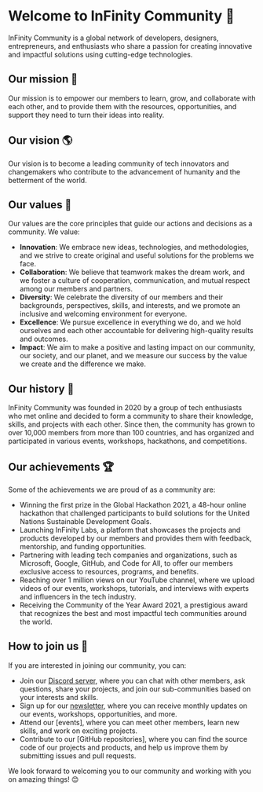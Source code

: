 # Welcome to InFinity Community 👋

InFinity Community is a global network of developers, designers, entrepreneurs, and enthusiasts who share a passion for creating innovative and impactful solutions using cutting-edge technologies.

## Our mission 🚀

Our mission is to empower our members to learn, grow, and collaborate with each other, and to provide them with the resources, opportunities, and support they need to turn their ideas into reality.

## Our vision 🌎

Our vision is to become a leading community of tech innovators and changemakers who contribute to the advancement of humanity and the betterment of the world.

## Our values 💙

Our values are the core principles that guide our actions and decisions as a community. We value:

- **Innovation**: We embrace new ideas, technologies, and methodologies, and we strive to create original and useful solutions for the problems we face.
- **Collaboration**: We believe that teamwork makes the dream work, and we foster a culture of cooperation, communication, and mutual respect among our members and partners.
- **Diversity**: We celebrate the diversity of our members and their backgrounds, perspectives, skills, and interests, and we promote an inclusive and welcoming environment for everyone.
- **Excellence**: We pursue excellence in everything we do, and we hold ourselves and each other accountable for delivering high-quality results and outcomes.
- **Impact**: We aim to make a positive and lasting impact on our community, our society, and our planet, and we measure our success by the value we create and the difference we make.

## Our history 📜

InFinity Community was founded in 2020 by a group of tech enthusiasts who met online and decided to form a community to share their knowledge, skills, and projects with each other. Since then, the community has grown to over 10,000 members from more than 100 countries, and has organized and participated in various events, workshops, hackathons, and competitions.

## Our achievements 🏆

Some of the achievements we are proud of as a community are:

- Winning the first prize in the Global Hackathon 2021, a 48-hour online hackathon that challenged participants to build solutions for the United Nations Sustainable Development Goals.
- Launching InFinity Labs, a platform that showcases the projects and products developed by our members and provides them with feedback, mentorship, and funding opportunities.
- Partnering with leading tech companies and organizations, such as Microsoft, Google, GitHub, and Code for All, to offer our members exclusive access to resources, programs, and benefits.
- Reaching over 1 million views on our YouTube channel, where we upload videos of our events, workshops, tutorials, and interviews with experts and influencers in the tech industry.
- Receiving the Community of the Year Award 2021, a prestigious award that recognizes the best and most impactful tech communities around the world.

## How to join us 🙌

If you are interested in joining our community, you can:

<!-- - Follow us on our social media channels, such as [Twitter](^3^), [Facebook](^4^), [Instagram](^5^), and [LinkedIn](^6^), to stay updated on our latest news and activities. -->
- Join our [Discord server](https://discord.gg/nfteam), where you can chat with other members, ask questions, share your projects, and join our sub-communities based on your interests and skills.
- Sign up for our [newsletter](^8^), where you can receive monthly updates on our events, workshops, opportunities, and more.
- Attend our [events], where you can meet other members, learn new skills, and work on exciting projects.
- Contribute to our [GitHub repositories], where you can find the source code of our projects and products, and help us improve them by submitting issues and pull requests.

We look forward to welcoming you to our community and working with you on amazing things! 😊

<!--

**Here are some ideas to get you started:**

🙋‍♀️ A short introduction - what is your organization all about?
🌈 Contribution guidelines - how can the community get involved?
👩‍💻 Useful resources - where can the community find your docs? Is there anything else the community should know?
🍿 Fun facts - what does your team eat for breakfast?
🧙 Remember, you can do mighty things with the power of [Markdown](https://docs.github.com/github/writing-on-github/getting-started-with-writing-and-formatting-on-github/basic-writing-and-formatting-syntax)
-->
